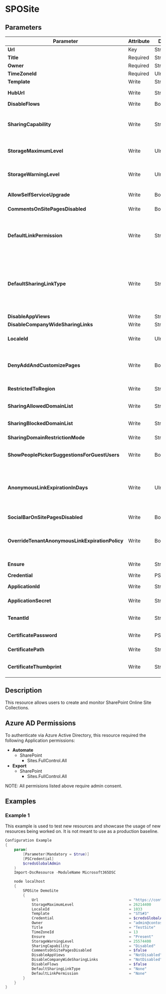 ﻿# SPOSite

## Parameters

| Parameter | Attribute | DataType | Description | Allowed Values |
| --- | --- | --- | --- | --- |
| **Url** | Key | String | The URL of the site collection. ||
| **Title** | Required | String | The title of the site collection. ||
| **Owner** | Required | String | Specifies the owner of the site. ||
| **TimeZoneId** | Required | UInt32 | TimeZone ID of the site collection. ||
| **Template** | Write | String | Specifies with template of site to create. ||
| **HubUrl** | Write | String | The URL of the Hub site the site collection needs to get connected to. ||
| **DisableFlows** | Write | Boolean | Disables Microsoft Flow for this site. ||
| **SharingCapability** | Write | String | Specifies what the sharing capabilities are for the site. Possible values: Disabled, ExternalUserSharingOnly, ExternalUserAndGuestSharing, ExistingExternalUserSharingOnly. |Disabled, ExistingExternalUserSharingOnly, ExternalUserSharingOnly, ExternalUserAndGuestSharing|
| **StorageMaximumLevel** | Write | UInt32 | Specifies the storage quota for this site collection in megabytes. This value must not exceed the company's available quota. ||
| **StorageWarningLevel** | Write | UInt32 | Specifies the warning level for the storage quota in megabytes. This value must not exceed the values set for the StorageMaximumLevel parameter. ||
| **AllowSelfServiceUpgrade** | Write | Boolean | Specifies if the site administrator can upgrade the site collection. ||
| **CommentsOnSitePagesDisabled** | Write | Boolean | Specifies if comments on site pages are enabled or disabled. ||
| **DefaultLinkPermission** | Write | String | Specifies the default link permission for the site collection. None - Respect the organization default link permission. View - Sets the default link permission for the site to 'view' permissions. Edit - Sets the default link permission for the site to 'edit' permissions. |None, View, Edit|
| **DefaultSharingLinkType** | Write | String | Specifies the default link type for the site collection. None - Respect the organization default sharing link type. AnonymousAccess - Sets the default sharing link for this site to an Anonymous Access or Anyone link. Internal - Sets the default sharing link for this site to the 'organization' link or company shareable link. Direct - Sets the default sharing link for this site to the 'Specific people' link. |None, AnonymousAccess, Internal, Direct|
| **DisableAppViews** | Write | String | Disables App Views. |Unknown, Disabled, NotDisabled|
| **DisableCompanyWideSharingLinks** | Write | String | Disables Company wide sharing links. |Unknown, Disabled, NotDisabled|
| **LocaleId** | Write | UInt32 | Specifies the language of the new site collection. Defaults to the current language of the web connected to. ||
| **DenyAddAndCustomizePages** | Write | Boolean | Determines whether the Add And Customize Pages right is denied on the site collection. For more information about permission levels, see User permissions and permission levels in SharePoint. ||
| **RestrictedToRegion** | Write | String | Defines geo-restriction settings for this site |NoRestriction, BlockMoveOnly, BlockFull, Unknown|
| **SharingAllowedDomainList** | Write | String | Specifies a list of email domains that is allowed for sharing with the external collaborators. Use the space character as the delimiter. ||
| **SharingBlockedDomainList** | Write | String | Specifies a list of email domains that is blocked for sharing with the external collaborators. ||
| **SharingDomainRestrictionMode** | Write | String | Specifies the external sharing mode for domains. |None, AllowList, BlockList|
| **ShowPeoplePickerSuggestionsForGuestUsers** | Write | Boolean | To enable the option to search for existing guest users at Site Collection Level, set this parameter to $true. ||
| **AnonymousLinkExpirationInDays** | Write | UInt32 | Specifies that all anonymous/anyone links that have been created (or will be created) will expire after the set number of days. Only applies if OverrideTenantAnonymousLinkExpirationPolicy is set to true. To remove the expiration requirement, set the value to zero (0) ||
| **SocialBarOnSitePagesDisabled** | Write | Boolean | Disables or enables the Social Bar for Site Collection. ||
| **OverrideTenantAnonymousLinkExpirationPolicy** | Write | Boolean | False - Respect the organization-level policy for anonymous or anyone link expiration. True - Override the organization-level policy for anonymous or anyone link expiration (can be more or less restrictive) ||
| **Ensure** | Write | String | Present ensures the site collection exists, absent ensures it is removed |Present, Absent|
| **Credential** | Write | PSCredential | Credentials of the account to authenticate with. ||
| **ApplicationId** | Write | String | Id of the Azure Active Directory application to authenticate with. ||
| **ApplicationSecret** | Write | String | Secret of the Azure Active Directory application to authenticate with. ||
| **TenantId** | Write | String | Name of the Azure Active Directory tenant used for authentication. Format contoso.onmicrosoft.com ||
| **CertificatePassword** | Write | PSCredential | Username can be made up to anything but password will be used for certificatePassword ||
| **CertificatePath** | Write | String | Path to certificate used in service principal usually a PFX file. ||
| **CertificateThumbprint** | Write | String | Thumbprint of the Azure Active Directory application's authentication certificate to use for authentication. ||

## Description

This resource allows users to create and monitor SharePoint Online Site Collections.

## Azure AD Permissions

To authenticate via Azure Active Directory, this resource required the following Application permissions:

* **Automate**
  * SharePoint
    * Sites.FullControl.All
* **Export**
  * SharePoint
    * Sites.FullControl.All

NOTE: All permisions listed above require admin consent.

## Examples

### Example 1

This example is used to test new resources and showcase the usage of new resources being worked on.
It is not meant to use as a production baseline.

```powershell
Configuration Example
{
    param(
        [Parameter(Mandatory = $true)]
        [PSCredential]
        $credsGlobalAdmin
    )
    Import-DscResource -ModuleName Microsoft365DSC

    node localhost
    {
        SPOSite DemoSite
        {
            Url                                         = "https://contoso.sharepoint.com/sites/testsite1"
            StorageMaximumLevel                         = 26214400
            LocaleId                                    = 1033
            Template                                    = "STS#3"
            Credential                                  = $credsGlobalAdmin
            Owner                                       = "admin@contoso.onmicrosoft.com"
            Title                                       = "TestSite"
            TimeZoneId                                  = 13
            Ensure                                      = "Present"
            StorageWarningLevel                         = 25574400
            SharingCapability                           = "Disabled"
            CommentsOnSitePagesDisabled                 = $false
            DisableAppViews                             = "NotDisabled"
            DisableCompanyWideSharingLinks              = "NotDisabled"
            DisableFlows                                = $false
            DefaultSharingLinkType                      = "None"
            DefaultLinkPermission                       = "None"
        }
    }
}
```


